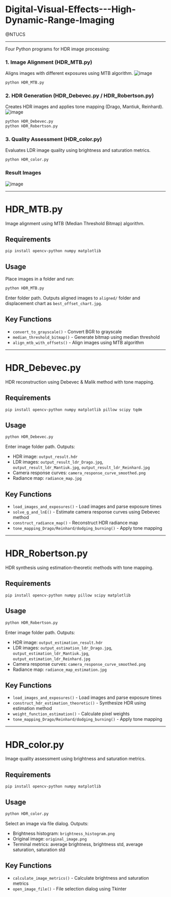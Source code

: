 # Digital-Visual-Effects---High-Dynamic-Range-Imaging
@NTUCS

---
Four Python programs for HDR image processing:

### 1. **Image Alignment (HDR_MTB.py)**
   Aligns images with different exposures using MTB algorithm.
   ![image](https://github.com/user-attachments/assets/aa48cc92-6a9d-46a1-9430-cf167756976e)
   ```bash
   python HDR_MTB.py
   ```

### 2. **HDR Generation (HDR_Debevec.py / HDR_Robertson.py)**
   Creates HDR images and applies tone mapping (Drago, Mantiuk, Reinhard).
   ![image](https://github.com/user-attachments/assets/b0e5b989-137e-4e0f-953e-657a3e9fc50a)
   ```bash
   python HDR_Debevec.py
   python HDR_Robertson.py
   ```

### 3. **Quality Assessment (HDR_color.py)**
   Evaluates LDR image quality using brightness and saturation metrics.
   ```bash
   python HDR_color.py
   ```

### Result Images
![image](https://github.com/user-attachments/assets/e941c7e9-06f3-48d8-a65c-416624177b9d)

---

# HDR_MTB.py

Image alignment using MTB (Median Threshold Bitmap) algorithm.

## Requirements
```
pip install opencv-python numpy matplotlib
```

## Usage
Place images in a folder and run:
```bash
python HDR_MTB.py
```
Enter folder path. Outputs aligned images to `aligned/` folder and displacement chart as `best_offset_chart.jpg`.

## Key Functions
- `convert_to_grayscale()` - Convert BGR to grayscale
- `median_threshold_bitmap()` - Generate bitmap using median threshold  
- `align_mtb_with_offsets()` - Align images using MTB algorithm

---

# HDR_Debevec.py

HDR reconstruction using Debevec & Malik method with tone mapping.

## Requirements
```
pip install opencv-python numpy matplotlib pillow scipy tqdm
```

## Usage
```bash
python HDR_Debevec.py
```
Enter image folder path. Outputs:
- HDR image: `output_result.hdr`
- LDR images: `output_result_ldr_Drago.jpg`, `output_result_ldr_Mantiuk.jpg`, `output_result_ldr_Reinhard.jpg`
- Camera response curves: `camera_response_curve_smoothed.png`
- Radiance map: `radiance_map.jpg`

## Key Functions
- `load_images_and_exposures()` - Load images and parse exposure times
- `solve_g_and_lnE()` - Estimate camera response curves using Debevec method
- `construct_radiance_map()` - Reconstruct HDR radiance map
- `tone_mapping_Drago/Reinhard/dodging_burning()` - Apply tone mapping

---

# HDR_Robertson.py

HDR synthesis using estimation-theoretic methods with tone mapping.

## Requirements
```
pip install opencv-python numpy pillow scipy matplotlib
```

## Usage
```bash
python HDR_Robertson.py
```
Enter image folder path. Outputs:
- HDR image: `output_estimation_result.hdr`
- LDR images: `output_estimation_ldr_Drago.jpg`, `output_estimation_ldr_Mantiuk.jpg`, `output_estimation_ldr_Reinhard.jpg`
- Camera response curves: `camera_response_curve_smoothed.png`  
- Radiance map: `radiance_map_estimation.jpg`

## Key Functions
- `load_images_and_exposures()` - Load images and parse exposure times
- `construct_hdr_estimation_theoretic()` - Synthesize HDR using estimation method
- `weight_function_estimation()` - Calculate pixel weights
- `tone_mapping_Drago/Reinhard/dodging_burning()` - Apply tone mapping

---

# HDR_color.py

Image quality assessment using brightness and saturation metrics.

## Requirements
```
pip install opencv-python numpy matplotlib
```

## Usage
```bash
python HDR_color.py
```
Select an image via file dialog. Outputs:
- Brightness histogram: `brightness_histogram.png`
- Original image: `original_image.png`
- Terminal metrics: average brightness, brightness std, average saturation, saturation std

## Key Functions
- `calculate_image_metrics()` - Calculate brightness and saturation metrics
- `open_image_file()` - File selection dialog using Tkinter
